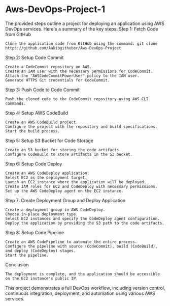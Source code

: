 # Aws-DevOps-Project-1

The provided steps outline a project for deploying an application using AWS DevOps services. Here's a summary of the key steps:
Step 1: Fetch Code from GitHub

    Clone the application code from GitHub using the command: git clone https://github.com/Aakibgithuber/Aws-DevOps-Project

Step 2: Setup Code Commit

    Create a CodeCommit repository on AWS.
    Create an IAM user with the necessary permissions for CodeCommit.
    Attach the "AWSCodeCommitPowerUser" policy to the IAM user.
    Generate HTTPS Git credentials for CodeCommit.

Step 3: Push Code to Code Commit

    Push the cloned code to the CodeCommit repository using AWS CLI commands.

Step 4: Setup AWS CodeBuild

    Create an AWS CodeBuild project.
    Configure the project with the repository and build specifications.
    Start the build process.

Step 5: Setup S3 Bucket for Code Storage

    Create an S3 bucket for storing the code artifacts.
    Configure CodeBuild to store artifacts in the S3 bucket.

Step 6: Setup Code Deploy

    Create an AWS CodeDeploy application.
    Select EC2 as the deployment target.
    Launch an EC2 instance where the application will be deployed.
    Create IAM roles for EC2 and CodeDeploy with necessary permissions.
    Set up the AWS CodeDeploy agent on the EC2 instance.

Step 7: Create Deployment Group and Deploy Application

    Create a deployment group in AWS CodeDeploy.
    Choose in-place deployment type.
    Select EC2 instances and specify the CodeDeploy agent configuration.
    Deploy the application by providing the S3 path to the code artifacts.

Step 8: Setup Code Pipeline

    Create an AWS CodePipeline to automate the entire process.
    Configure the pipeline with source (CodeCommit), build (CodeBuild), and deploy (CodeDeploy) stages.
    Start the pipeline.

Conclusion

    The deployment is complete, and the application should be accessible on the EC2 instance's public IP.

This project demonstrates a full DevOps workflow, including version control, continuous integration, deployment, and automation using various AWS services.

